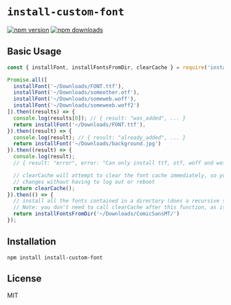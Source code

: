 # `install-custom-font`

[![npm version](https://img.shields.io/npm/v/install-custom-font.svg?style=flat-square)](https://www.npmjs.com/package/install-custom-font)
[![npm downloads](https://img.shields.io/npm/dm/install-custom-font.svg?style=flat-square)](https://www.npmjs.com/package/install-custom-font)

## Basic Usage

```jsx
const { installFont, installFontsFromDir, clearCache } = require('install-custom-font');

Promise.all([
  installFont('~/Downloads/FONT.ttf'),
  installFont('~/Downloads/someother.otf'),
  installFont('~/Downloads/someweb.woff'),
  installFont('~/Downloads/someweeb.woff2')
]).then((results) => {
  console.log(results[0]); // { result: "was_added", ... }
  return installFont('~/Downloads/FONT.ttf'),
}).then((result) => {
  console.log(result); // { result: "already_added", ... }
  return installFont('~/Downloads/background.jpg')
}).then((result) => {
  console.log(result);
  // { result: "error", error: "Can only install ttf, otf, woff and woff2 fonts", ... }

  // clearCache will attempt to clear the font cache immediately, so you can see the
  // changes without having to log out or reboot
  return clearCache();
}).then(() => {
  // install all the fonts contained in a directory (does a recursive search for files within)
  // Note: you don't need to call clearCache after this function, as it does it for you
  return installFontsFromDir('~/Downloads/ComicSansMT/')
});
```

## Installation

```
npm install install-custom-font
```

## License

MIT
